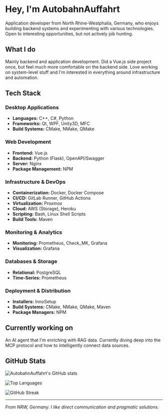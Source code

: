 # Hey, I'm AutobahnAuffahrt

Application developer from North Rhine-Westphalia, Germany, who enjoys building backend systems and experimenting with various technologies. Open to interesting opportunities, but not actively job hunting.

## What I do

Mainly backend and application development. Did a Vue.js side project once, but feel much more comfortable on the backend side. Love working on system-level stuff and I'm interested in everything around infrastructure and automation.

## Tech Stack

### Desktop Applications
- **Languages:** C++, C#, Python
- **Frameworks:** Qt, WPF, Unity3D, MFC
- **Build Systems:** CMake, NMake, QMake

### Web Development
- **Frontend:** Vue.js
- **Backend:** Python (Flask), OpenAPI/Swagger
- **Server:** Nginx
- **Package Management:** NPM

### Infrastructure & DevOps
- **Containerization:** Docker, Docker Compose
- **CI/CD:** GitLab Runner, GitHub Actions
- **Virtualization:** Proxmox
- **Cloud:** AWS (Storage), Heroku
- **Scripting:** Bash, Linux Shell Scripts
- **Build Tools:** Maven

### Monitoring & Analytics
- **Monitoring:** Prometheus, Check_MK, Grafana
- **Visualization:** Grafana

### Databases & Storage
- **Relational:** PostgreSQL
- **Time-Series:** Prometheus

### Deployment & Distribution
- **Installers:** InnoSetup
- **Build Systems:** CMake, NMake, QMake, Maven
- **Package Managers:** NPM

## Currently working on

An AI agent that I'm enriching with RAG data. Currently diving deep into the MCP protocol and how to intelligently connect data sources.

## GitHub Stats

![AutobahnAuffahrt's GitHub stats](https://github-readme-stats.vercel.app/api?username=AutobahnAuffahrt&show_icons=true&theme=dark)

![Top Languages](https://github-readme-stats.vercel.app/api/top-langs/?username=AutobahnAuffahrt&layout=compact&theme=dark)

![GitHub Streak](https://github-readme-streak-stats.herokuapp.com/?user=AutobahnAuffahrt&theme=dark)

---

*From NRW, Germany. I like direct communication and pragmatic solutions.*